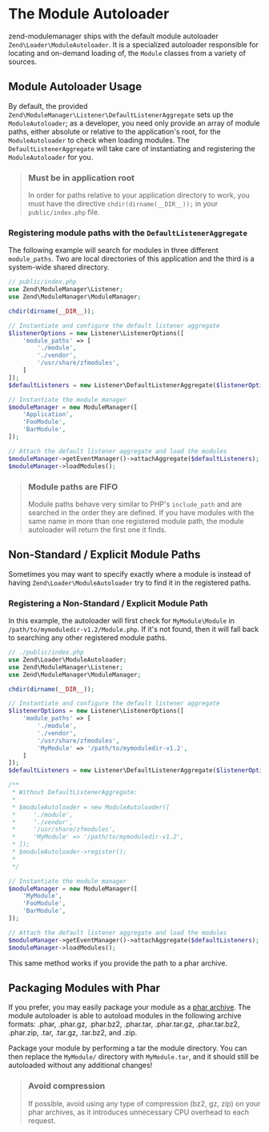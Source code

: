# The Module Autoloader

zend-modulemanager ships with the default module autoloader
`Zend\Loader\ModuleAutoloader`. It is a specialized autoloader responsible for
locating and on-demand loading of, the `Module` classes from a variety of
sources.

## Module Autoloader Usage

By default, the provided `Zend\ModuleManager\Listener\DefaultListenerAggregate`
sets up the `ModuleAutoloader`; as a developer, you need only provide an array
of module paths, either absolute or relative to the application's root, for the
`ModuleAutoloader` to check when loading modules. The `DefaultListenerAggregate`
will take care of instantiating and registering the `ModuleAutoloader` for you.

> ### Must be in application root
>
> In order for paths relative to your application directory to work, you must
> have the directive `chdir(dirname(__DIR__));` in your `public/index.php` file.

### Registering module paths with the `DefaultListenerAggregate`

The following example will search for modules in three different `module_paths`.
Two are local directories of this application and the third is a system-wide
shared directory.

```php
// public/index.php
use Zend\ModuleManager\Listener;
use Zend\ModuleManager\ModuleManager;

chdir(dirname(__DIR__));

// Instantiate and configure the default listener aggregate
$listenerOptions = new Listener\ListenerOptions([
    'module_paths' => [
        './module',
        './vendor',
        '/usr/share/zfmodules',
    ]
]);
$defaultListeners = new Listener\DefaultListenerAggregate($listenerOptions);

// Instantiate the module manager
$moduleManager = new ModuleManager([
    'Application',
    'FooModule',
    'BarModule',
]);

// Attach the default listener aggregate and load the modules
$moduleManager->getEventManager()->attachAggregate($defaultListeners);
$moduleManager->loadModules();
```

> ### Module paths are FIFO
>
> Module paths behave very similar to PHP's `include_path` and are searched in
> the order they are defined. If you have modules with the same name in more
> than one registered module path, the module autoloader will return the first
> one it finds.

## Non-Standard / Explicit Module Paths

Sometimes you may want to specify exactly where a module is instead of having
`Zend\Loader\ModuleAutoloader` try to find it in the registered paths.

### Registering a Non-Standard / Explicit Module Path

In this example, the autoloader will first check for `MyModule\Module` in
`/path/to/mymoduledir-v1.2/Module.php`. If it's not found, then it will fall
back to searching any other registered module paths.

```php
// ./public/index.php
use Zend\Loader\ModuleAutoloader;
use Zend\ModuleManager\Listener;
use Zend\ModuleManager\ModuleManager;

chdir(dirname(__DIR__));

// Instantiate and configure the default listener aggregate
$listenerOptions = new Listener\ListenerOptions([
    'module_paths' => [
        './module',
        './vendor',
        '/usr/share/zfmodules',
        'MyModule' => '/path/to/mymoduledir-v1.2',
    ]
]);
$defaultListeners = new Listener\DefaultListenerAggregate($listenerOptions);

/**
 * Without DefaultListenerAggregate:
 *
 * $moduleAutoloader = new ModuleAutoloader([
 *     './module',
 *     './vendor',
 *     '/usr/share/zfmodules',
 *     'MyModule' => '/path/to/mymoduledir-v1.2',
 * ]);
 * $moduleAutoloader->register();
 *
 */

// Instantiate the module manager
$moduleManager = new ModuleManager([
    'MyModule',
    'FooModule',
    'BarModule',
]);

// Attach the default listener aggregate and load the modules
$moduleManager->getEventManager()->attachAggregate($defaultListeners);
$moduleManager->loadModules();
```

This same method works if you provide the path to a phar archive.

## Packaging Modules with Phar

If you prefer, you may easily package your module as a
[phar archive](http://php.net/phar). The module autoloader is able to autoload
modules in the following archive formats: .phar, .phar.gz, .phar.bz2, .phar.tar,
.phar.tar.gz, .phar.tar.bz2, .phar.zip, .tar, .tar.gz, .tar.bz2, and .zip.

Package your module by performing a tar the module directory. You can then
replace the `MyModule/` directory with `MyModule.tar`, and it should still be
autoloaded without any additional changes!

> ### Avoid compression
>
> If possible, avoid using any type of compression (bz2, gz, zip) on your phar
> archives, as it introduces unnecessary CPU overhead to each request.
